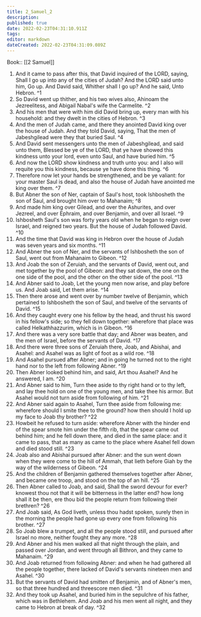 ```yaml
---
title: 2_Samuel_2
description: 
published: true
date: 2022-02-23T04:31:10.911Z
tags: 
editor: markdown
dateCreated: 2022-02-23T04:31:09.089Z
---
```


 Book:: [[2 Samuel]]
 1. And it came to pass after this, that David inquired of the LORD, saying, Shall I go up into any of the cities of Judah? And the LORD said unto him, Go up. And David said, Whither shall I go up? And he said, Unto Hebron. ^1
 2. So David went up thither, and his two wives also, Ahinoam the Jezreelitess, and Abigail Nabal's wife the Carmelite. ^2
 3. And his men that were with him did David bring up, every man with his household: and they dwelt in the cities of Hebron. ^3
 4. And the men of Judah came, and there they anointed David king over the house of Judah. And they told David, saying, That the men of Jabeshgilead were they that buried Saul. ^4
 5. And David sent messengers unto the men of Jabeshgilead, and said unto them, Blessed be ye of the LORD, that ye have showed this kindness unto your lord, even unto Saul, and have buried him. ^5
 6. And now the LORD show kindness and truth unto you: and I also will requite you this kindness, because ye have done this thing. ^6
 7. Therefore now let your hands be strengthened, and be ye valiant: for your master Saul is dead, and also the house of Judah have anointed me king over them. ^7
 8. But Abner the son of Ner, captain of Saul's host, took Ishbosheth the son of Saul, and brought him over to Mahanaim; ^8
 9. And made him king over Gilead, and over the Ashurites, and over Jezreel, and over Ephraim, and over Benjamin, and over all Israel. ^9
 10. Ishbosheth Saul's son was forty years old when he began to reign over Israel, and reigned two years. But the house of Judah followed David. ^10
 11. And the time that David was king in Hebron over the house of Judah was seven years and six months. ^11
 12. And Abner the son of Ner, and the servants of Ishbosheth the son of Saul, went out from Mahanaim to Gibeon. ^12
 13. And Joab the son of Zeruiah, and the servants of David, went out, and met together by the pool of Gibeon: and they sat down, the one on the one side of the pool, and the other on the other side of the pool. ^13
 14. And Abner said to Joab, Let the young men now arise, and play before us. And Joab said, Let them arise. ^14
 15. Then there arose and went over by number twelve of Benjamin, which pertained to Ishbosheth the son of Saul, and twelve of the servants of David. ^15
 16. And they caught every one his fellow by the head, and thrust his sword in his fellow's side; so they fell down together: wherefore that place was called Helkathhazzurim, which is in Gibeon. ^16
 17. And there was a very sore battle that day; and Abner was beaten, and the men of Israel, before the servants of David. ^17
 18. And there were three sons of Zeruiah there, Joab, and Abishai, and Asahel: and Asahel was as light of foot as a wild roe. ^18
 19. And Asahel pursued after Abner; and in going he turned not to the right hand nor to the left from following Abner. ^19
 20. Then Abner looked behind him, and said, Art thou Asahel? And he answered, I am. ^20
 21. And Abner said to him, Turn thee aside to thy right hand or to thy left, and lay thee hold on one of the young men, and take thee his armor. But Asahel would not turn aside from following of him. ^21
 22. And Abner said again to Asahel, Turn thee aside from following me: wherefore should I smite thee to the ground? how then should I hold up my face to Joab thy brother? ^22
 23. Howbeit he refused to turn aside: wherefore Abner with the hinder end of the spear smote him under the fifth rib, that the spear came out behind him; and he fell down there, and died in the same place: and it came to pass, that as many as came to the place where Asahel fell down and died stood still. ^23
 24. Joab also and Abishai pursued after Abner: and the sun went down when they were come to the hill of Ammah, that lieth before Giah by the way of the wilderness of Gibeon. ^24
 25. And the children of Benjamin gathered themselves together after Abner, and became one troop, and stood on the top of an hill. ^25
 26. Then Abner called to Joab, and said, Shall the sword devour for ever? knowest thou not that it will be bitterness in the latter end? how long shall it be then, ere thou bid the people return from following their brethren? ^26
 27. And Joab said, As God liveth, unless thou hadst spoken, surely then in the morning the people had gone up every one from following his brother. ^27
 28. So Joab blew a trumpet, and all the people stood still, and pursued after Israel no more, neither fought they any more. ^28
 29. And Abner and his men walked all that night through the plain, and passed over Jordan, and went through all Bithron, and they came to Mahanaim. ^29
 30. And Joab returned from following Abner: and when he had gathered all the people together, there lacked of David's servants nineteen men and Asahel. ^30
 31. But the servants of David had smitten of Benjamin, and of Abner's men, so that three hundred and threescore men died. ^31
 32. And they took up Asahel, and buried him in the sepulchre of his father, which was in Bethlehem. And Joab and his men went all night, and they came to Hebron at break of day. ^32
